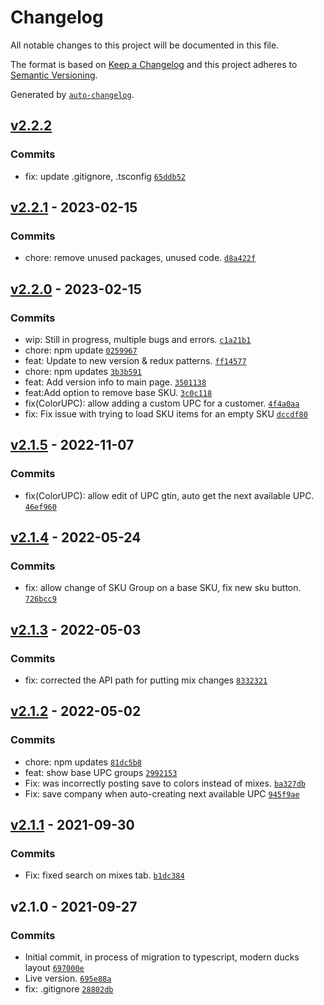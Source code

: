 # Changelog

All notable changes to this project will be documented in this file.

The format is based on [Keep a Changelog](https://keepachangelog.com/en/1.0.0/)
and this project adheres to [Semantic Versioning](https://semver.org/spec/v2.0.0.html).

Generated by [`auto-changelog`](https://github.com/CookPete/auto-changelog).

## [v2.2.2](https://github.com/UtahGooner/sku-system/compare/v2.2.1...v2.2.2)

### Commits

- fix: update .gitignore, .tsconfig [`65ddb52`](https://github.com/UtahGooner/sku-system/commit/65ddb5260c4d3ede028dec607d58a056906af439)

## [v2.2.1](https://github.com/UtahGooner/sku-system/compare/v2.2.0...v2.2.1) - 2023-02-15

### Commits

- chore: remove unused packages, unused code. [`d8a422f`](https://github.com/UtahGooner/sku-system/commit/d8a422f6c643892aed8fe94f1fafd636b5e56c24)

## [v2.2.0](https://github.com/UtahGooner/sku-system/compare/v2.1.5...v2.2.0) - 2023-02-15

### Commits

- wip: Still in progress, multiple bugs and errors. [`c1a21b1`](https://github.com/UtahGooner/sku-system/commit/c1a21b1f6b678ca9e7eb23be00fa62089f24a3a6)
- chore: npm update [`0259967`](https://github.com/UtahGooner/sku-system/commit/0259967c264266ffdc509d6a0df3d91ada7ec26e)
- feat: Update to new version & redux patterns. [`ff14577`](https://github.com/UtahGooner/sku-system/commit/ff14577aaead611af9430c51ca5feed989ab723c)
- chore: npm updates [`3b3b591`](https://github.com/UtahGooner/sku-system/commit/3b3b5910d992a08e3397ffe8ff498439a38694cb)
- feat: Add version info to main page. [`3501138`](https://github.com/UtahGooner/sku-system/commit/3501138ce86960b66b4a1c0d693103b3a4a83041)
- feat:Add option to remove base SKU. [`3c0c118`](https://github.com/UtahGooner/sku-system/commit/3c0c1183ee4f0ac2eba2bdd639460f1a43f0bb15)
- fix(ColorUPC): allow adding a custom UPC for a customer. [`4f4a0aa`](https://github.com/UtahGooner/sku-system/commit/4f4a0aaa3f8eece8337a08c118f6b6eb131681d1)
- fix: Fix issue with trying to load SKU items for an empty SKU [`dccdf80`](https://github.com/UtahGooner/sku-system/commit/dccdf809084575414976ac71bb32d1980f37cf70)

## [v2.1.5](https://github.com/UtahGooner/sku-system/compare/v2.1.4...v2.1.5) - 2022-11-07

### Commits

- fix(ColorUPC): allow edit of UPC gtin, auto get the next available UPC. [`46ef960`](https://github.com/UtahGooner/sku-system/commit/46ef9606c82a9fd7c7c477e559cf17fedae3ee44)

## [v2.1.4](https://github.com/UtahGooner/sku-system/compare/v2.1.3...v2.1.4) - 2022-05-24

### Commits

- fix: allow change of SKU Group on a base SKU, fix new sku button. [`726bcc9`](https://github.com/UtahGooner/sku-system/commit/726bcc96af79122f3b4c5c7fd3682540ff9c9326)

## [v2.1.3](https://github.com/UtahGooner/sku-system/compare/v2.1.2...v2.1.3) - 2022-05-03

### Commits

- fix: corrected the API path for putting mix changes [`8332321`](https://github.com/UtahGooner/sku-system/commit/83323210ae1d49acebd5293598b730ae8d51c2fd)

## [v2.1.2](https://github.com/UtahGooner/sku-system/compare/v2.1.1...v2.1.2) - 2022-05-02

### Commits

- chore: npm updates [`81dc5b8`](https://github.com/UtahGooner/sku-system/commit/81dc5b8a0b2a2102fd53d4b2370271aabbac700e)
- feat: show base UPC groups [`2992153`](https://github.com/UtahGooner/sku-system/commit/29921533482897229771b7029bd58fefb1e937d9)
- Fix: was incorrectly posting save to colors instead of mixes. [`ba327db`](https://github.com/UtahGooner/sku-system/commit/ba327db70fa2b7f10b5ea9e0dff8162a9da8909c)
- Fix: save company when auto-creating next available UPC [`945f9ae`](https://github.com/UtahGooner/sku-system/commit/945f9ae6c72a39ff69c160518d768e645d648bb7)

## [v2.1.1](https://github.com/UtahGooner/sku-system/compare/v2.1.0...v2.1.1) - 2021-09-30

### Commits

- Fix: fixed search on mixes tab. [`b1dc384`](https://github.com/UtahGooner/sku-system/commit/b1dc3844aeba2e0b3cc6730c8aed67b37ae5022b)

## v2.1.0 - 2021-09-27

### Commits

- Initial commit, in process of migration to typescript, modern ducks layout [`697000e`](https://github.com/UtahGooner/sku-system/commit/697000e227a7f3a807e31912e3fc6d7c014fd09b)
- Live version. [`695e88a`](https://github.com/UtahGooner/sku-system/commit/695e88a549c51c2eb9bdd8dd3f04272d7137c37c)
- fix: .gitignore [`28802db`](https://github.com/UtahGooner/sku-system/commit/28802db16e79bc0d354e80901a62f02249d744d7)
